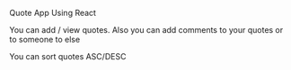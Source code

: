 Quote App Using React

You can add / view quotes. Also you can add comments to your quotes or to someone to else

You can sort quotes ASC/DESC 